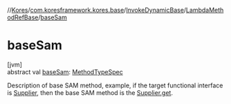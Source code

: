 //[Kores](../../../../index.md)/[com.koresframework.kores.base](../../index.md)/[InvokeDynamicBase](../index.md)/[LambdaMethodRefBase](index.md)/[baseSam](base-sam.md)

# baseSam

[jvm]\
abstract val [baseSam](base-sam.md): [MethodTypeSpec](../../../com.koresframework.kores.common/-method-type-spec/index.md)

Description of base SAM method, example, if the target functional interface is [Supplier](https://docs.oracle.com/javase/8/docs/api/java/util/function/Supplier.html), then the base SAM method is the [Supplier.get](https://docs.oracle.com/javase/8/docs/api/java/util/function/Supplier.html#get--).
